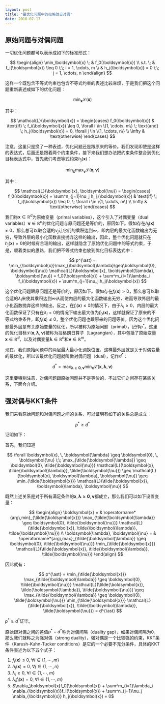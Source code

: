 ```yaml
---
layout: post
title: "最优化问题中的拉格朗日对偶"
date: 2018-07-17
---
```


## 原始问题与对偶问题

一切优化问题都可以表示成如下的标准形式：

$$
\begin{align}
\min_\boldsymbol{x} \; & f_0(\boldsymbol{x}) \\
s.t. \; & f_i(\boldsymbol{x}) \leq 0 \;\; i = 1, \cdots, m \\
& h_j(\boldsymbol{x}) = 0 \;\; j = 1, \cdots, n
\end{align}
$$

这样一个既包含不等式约束也包含不等式约束的表述比较麻烦，于是我们把这个问题重新表述成如下的优化问题：

$$
\min_\boldsymbol{x}\mathcal{L}(\boldsymbol{x})
$$

其中：

$$
\mathcal{L}(\boldsymbol{x}) =
\begin{cases}
f_0(\boldsymbol{x}) & \text{if} \; f_i(\boldsymbol{x}) \leq 0, \forall i \in \{1, \cdots, m\} \; \text{and} \; h_j(\boldsymbol{x}) = 0, \forall j \in \{1, \cdots, n\} \\
\infty & \text{otherwise}
\end{cases}
$$

注意，这里只是换了一种表述，优化问题还是跟原来的等价。我们发现即使是这样的表达式，后面还是跟着两个约束条件，接下来我们想办法把约束条件整合到优化目标表达式中，首先我们考虑等式约束$h_j(\boldsymbol{x})$：

$$
\min_{\boldsymbol{x}}\max_{\boldsymbol{\nu}} \mathcal{L}(\boldsymbol{x}, \boldsymbol{\nu})
$$

其中：

$$
\mathcal{L}(\boldsymbol{x}, \boldsymbol{\nu}) =
\begin{cases}
f_0(\boldsymbol{x}) + \sum^n_{j=1}\nu_j h_j (\boldsymbol{x}) & \text{if} \; f_i(\boldsymbol{x}) \leq 0, \; \forall i \in \{1, \cdots, m\} \\
\infty & \text{otherwise}
\end{cases}
$$

我们称$\boldsymbol{x} \in \mathbb{R}^d$为原始变量（primal variables），这个引入了对偶变量（dual variables）$\boldsymbol{\nu} \in \mathbb{R}^n$的优化问题与原问题还是等价的，原因如下。假如存在$h_j(\boldsymbol{x}) \neq 0$，那么总可以取合适的$\nu_j$让它们的乘积达到$\infty$，即内层的最大化函数输出为无穷，导致外层的最小化函数直接抛弃这样的输出，因此，整个优化问题就只在$h_j(\boldsymbol{x})=0$的时候有合理的输出，这样就隐含了原始优化问题中的等式约束，于是，顺着类似的思路，我们把不等式约束也放到优化目标表达式中：

$$
p^{\ast} = \min_{\boldsymbol{x}}\max_{\boldsymbol{\lambda}\geq\boldsymbol{0}, \boldsymbol{\nu}} \mathcal{L}(\boldsymbol{x}, \boldsymbol{\lambda}, \boldsymbol{\nu}) = f_0(\boldsymbol{x}) + \sum^m_{i=1}\lambda_i f_i(\boldsymbol{x}) + \sum^n_{j=1}\nu_j h_j(\boldsymbol{x})
$$

这个优化问题跟原问题还是等价的，原因如下。假如存在$f_i(\boldsymbol{x}) > 0$，那么总可以取合适的$\lambda_i$来使其乘积达到$\infty$从而使内层的最大化函数输出无穷，进而导致外层的最小化函数抛弃这样的输出。反之，在$f_i(\boldsymbol{x}) \leq 0$的情况下，由于$\lambda_i \geq 0$，内层的最大化函数保证了只有在$\lambda_i = 0$的情况下输出最大值为$f_0(\boldsymbol{x})$，这样就保证了原来的不等式约束条件，即$f_i(\boldsymbol{x}) \leq 0$，整个优化问题也跟原来的问题等价。因为这个优化问题最外层是有关原始变量的优化，所以被称为原始问题（primal），记作$p^{\ast}$。这里的优化目标$\mathcal{L}(\boldsymbol{x}, \boldsymbol{\lambda}, \boldsymbol{\nu})$被称为拉格朗日算子（Lagrangian），其中包括了原始变量$\boldsymbol{x} \in \mathbb{R}^d$，以及对偶变量$\boldsymbol{\lambda} \in \mathbb{R}^n$和$\boldsymbol{\nu} \in \mathbb{R}^m$。

现在，我们原始问题中的两层最大最小化调换位置，这样最外层就是关于对偶变量的最优化，所以该最优化问题就叫做对偶问题（dual），记作$d^{\ast}$：

$$
d^{\ast} = \max_{\boldsymbol{\lambda} \geq \boldsymbol{0}, \boldsymbol{\nu}} \min_\boldsymbol{x} \mathcal{L}(\boldsymbol{x}, \boldsymbol{\lambda}, \boldsymbol{\nu})
$$

这里要特别注意，对偶问题跟原始问题并不是等价的，不过它们之间存在某些关系，下面会介绍。

## 强对偶与KKT条件

我们来看原始问题和对偶问题之间的关系，可以证明有如下的关系总是成立：

$$
p^{\ast} \geq d^{\ast}
$$

证明如下：

首先，我们知道

$$
\forall \boldsymbol{x}, \, \boldsymbol{\lambda} \geq \boldsymbol{0}, \, \boldsymbol{\nu} \;\; \max_{\tilde{\boldsymbol{\lambda}} \geq \boldsymbol{0}, \tilde{\boldsymbol{\nu}}} \mathcal{L}(\boldsymbol{x}, \tilde{\boldsymbol{\lambda}}, \tilde{\boldsymbol{\nu}}) \geq \mathcal{L}(\boldsymbol{x}, \boldsymbol{\lambda}, \boldsymbol{\nu}) \geq \min_{\tilde{\boldsymbol{x}}} \mathcal{L}(\tilde{\boldsymbol{x}}, \boldsymbol{\lambda}, \boldsymbol{\nu})
$$

既然上述关系是对于所有满足条件的$\boldsymbol{x}, \boldsymbol{\lambda} \geq \boldsymbol{0}, \boldsymbol{\nu}$都成立，那么我们可以如下设置变量：

$$
\begin{align}
\boldsymbol{x} = & \operatorname*{arg\,min}_{\tilde{\boldsymbol{x}}} \max_{\tilde{\boldsymbol{\lambda}} \geq \boldsymbol{0}, \tilde{\boldsymbol{\nu}}} \mathcal{L}(\tilde{\boldsymbol{x}}, \tilde{\boldsymbol{\lambda}}, \tilde{\boldsymbol{\nu}}) \\
\boldsymbol{\lambda}, \boldsymbol{\nu} = & \operatorname*{arg\,max}_{\tilde{\boldsymbol{\lambda}} \geq \boldsymbol{0}, \tilde{\boldsymbol{\nu}}} \min_{\tilde{\boldsymbol{x}}} \mathcal{L}(\tilde{\boldsymbol{x}}, \tilde{\boldsymbol{\lambda}}, \tilde{\boldsymbol{\nu}})
\end{align}
$$

因此就有：

$$
p^{\ast} = \min_{\tilde{\boldsymbol{x}}} \max_{\tilde{\boldsymbol{\lambda}} \geq \boldsymbol{0}, \tilde{\boldsymbol{\nu}}} \mathcal{L}(\tilde{\boldsymbol{x}}, \tilde{\boldsymbol{\lambda}}, \tilde{\boldsymbol{\nu}}) \geq \max_{\tilde{\boldsymbol{\lambda}} \geq \boldsymbol{0}, \tilde{\boldsymbol{\nu}}} \min_{\tilde{\boldsymbol{x}}} \mathcal{L}(\tilde{\boldsymbol{x}}, \tilde{\boldsymbol{\lambda}}, \tilde{\boldsymbol{\nu}}) = d^{\ast}
$$

$p^{\ast} \geq d^{\ast}$证毕。

原始跟对偶之间的差值$p^{\ast} - d^{\ast}$称为对偶间隔（duality gap），如果对偶间隔为0，那么我们就称之为强对偶（strong duality），强对偶是一个比较强的约束，KKT条件（Karush-Kuhn-Tucker conditions）是它的一个必要不充分条件，具体的KKT条件表述为以下五个式子：

1. $f_i(\boldsymbol{x}) \leq 0, \; \forall i \in \{1, \cdots, m\}$
2. $h_j(\boldsymbol{x}) = 0, \; \forall j \in \{1, \cdots, n\}$
3. $\lambda_i \geq 0, \; \forall i \in \{1, \cdots, m\}$
4. $\lambda_i f_i(\boldsymbol{x}) = 0, \; \forall i \in \{1, \cdots, m\}$
5. $\nabla_\boldsymbol{x}f_0(\boldsymbol{x}) + \sum^m_{i=1}\lambda_i \nabla_{\boldsymbol{x}}f_i(\boldsymbol{x}) + \sum^n_{j=1}\nu_j \nabla_{\boldsymbol{x}} h_j(\boldsymbol{x}) = 0$
